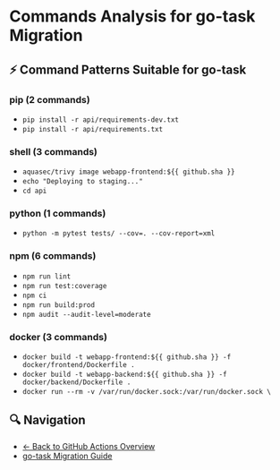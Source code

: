 # Commands Analysis for go-task Migration

## ⚡ Command Patterns Suitable for go-task

### pip (2 commands)

- `pip install -r api/requirements-dev.txt`
- `pip install -r api/requirements.txt`

### shell (3 commands)

- `aquasec/trivy image webapp-frontend:${{ github.sha }}`
- `echo "Deploying to staging..."`
- `cd api`

### python (1 commands)

- `python -m pytest tests/ --cov=. --cov-report=xml`

### npm (6 commands)

- `npm run lint`
- `npm run test:coverage`
- `npm ci`
- `npm run build:prod`
- `npm audit --audit-level=moderate`

### docker (3 commands)

- `docker build -t webapp-frontend:${{ github.sha }} -f docker/frontend/Dockerfile .`
- `docker build -t webapp-backend:${{ github.sha }} -f docker/backend/Dockerfile .`
- `docker run --rm -v /var/run/docker.sock:/var/run/docker.sock \`


## 🔍 Navigation

- [← Back to GitHub Actions Overview](../README.md)
- [go-task Migration Guide](go-task-migration.md)
